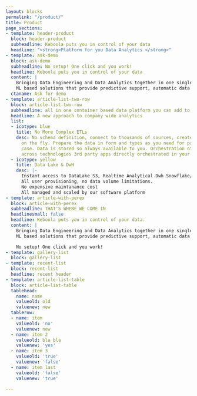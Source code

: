 ```yaml
---
layout: blocks
permalink: "/product/"
title: Product
page_sections:
- template: header-product
  block: header-product
  subheadline: Keboola puts you in control of your data
  headline: "<strong>Platform for you Data Analytics </strong>"
- template: ask-demo
  block: ask-demo
  subheadline: No setup! One click and you work!
  headline: Keboola puts you in control of your data
  content: |
    Bringing Data Engineering and Data Analytics together in one single platform that anyone can use via UI or API. One click managed infrastructure, data hub,all people provisioning, process automation - all in one platform.
    ML based solutions that provide predictive support, automatic data set description, one click scaffolding and much more.
  ctaname: Ask for demo
- template: article-list-two-row
  block: article-list-two-row
  subheadline: all in one container based data platform you can add to
  headline: A new approach to company wide analytics
  list:
  - icotype: blue
    title: No More Complex ETLs
    desc: No schema definition, connect to thousands of sources, create new connectors
      on the fly. Prepare the data in form and types as you need for particular use
      case. Data is stored so always available to you. Orchestration of rich pipelines
      across technologies 3rd party apps directly orchestrated in your workflows
  - icotype: yellow
    title: Data Lake & DwH
    desc: |-
      Instant access to DataLake S3, Realtime Analytical Dwh Snowflake/Redshift. Processed data storage and data catalogues
      All user provisioning, no data volume limitations.
      No expensive maintanance cost
      All managed and scaled by our software platform
- template: article-with-perex
  block: article-with-perex
  subheadline: THAT'S WHERE WE COME IN
  headlinesmall: false
  headline: Keboola puts you in control of your data.
  content: |
    Bringing Data Engineering and Data Analytics together in one single platform that anyone can use via UI or API. One click managed infrastructure, data hub,all people provisioning, process automation - all in one platform.
    ML based solutions that provide predictive support, automatic data set …., one click scaffolding and much more.

    No setup! One click and you work!
- template: gallery-list
  block: gallery-list
- template: recent-list
  block: recent-list
  headline: recent header
- template: article-list-table
  block: article-list-table
  tablehead:
    name: name
    valueold: old
    valuenew: new
  tablerow:
  - name: item
    valueold: 'no'
    valuenew: new
  - name: item 2
    valueold: bla bla
    valuenew: 'yes'
  - name: item 3
    valueold: 'true'
    valuenew: 'false'
  - name: item last
    valueold: 'false'
    valuenew: 'true'

---
```

